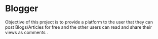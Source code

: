 # Blogger
Objective of this project is to provide a platform to the user that they can post Blogs/Articles for free and the other users can read and share their views as comments .
